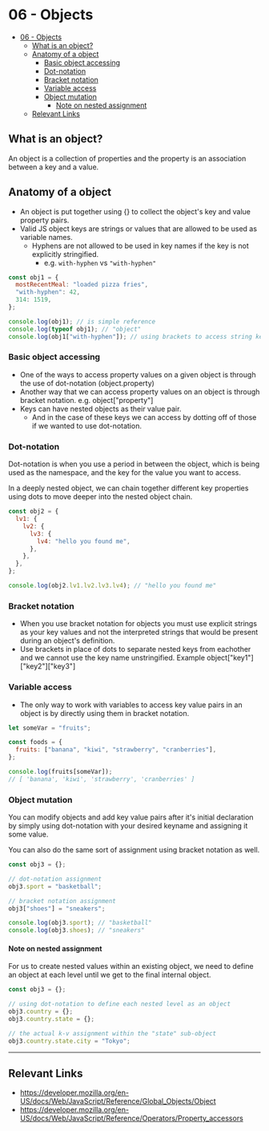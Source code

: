 # 06 - Objects

- [06 - Objects](#06---objects)
  - [What is an object?](#what-is-an-object)
  - [Anatomy of a object](#anatomy-of-a-object)
    - [Basic object accessing](#basic-object-accessing)
    - [Dot-notation](#dot-notation)
    - [Bracket notation](#bracket-notation)
    - [Variable access](#variable-access)
    - [Object mutation](#object-mutation)
      - [Note on nested assignment](#note-on-nested-assignment)
  - [Relevant Links](#relevant-links)

## What is an object?

An object is a collection of properties and the property is an association between a key and a value.

## Anatomy of a object

- An object is put together using {} to collect the object's key and value property pairs.
- Valid JS object keys are strings or values that are allowed to be used as variable names.
  - Hyphens are not allowed to be used in key names if the key is not explicitly stringified.
    - e.g. `with-hyphen` vs `"with-hyphen"`

```js
const obj1 = {
  mostRecentMeal: "loaded pizza fries",
  "with-hyphen": 42,
  314: 1519,
};

console.log(obj1); // is simple reference
console.log(typeof obj1); // "object"
console.log(obj1["with-hyphen"]); // using brackets to access string keys
```

### Basic object accessing

- One of the ways to access property values on a given object is through the use of dot-notation (object.property)
- Another way that we can access property values on an object is through bracket notation. e.g. object["property"]
- Keys can have nested objects as their value pair.
  - And in the case of these keys we can access by dotting off of those if we wanted to use dot-notation.

### Dot-notation

Dot-notation is when you use a period in between the object, which is being used as the namespace, and the key for the value you want to access.

In a deeply nested object, we can chain together different key properties using dots to move deeper into the nested object chain.

```js
const obj2 = {
  lv1: {
    lv2: {
      lv3: {
        lv4: "hello you found me",
      },
    },
  },
};

console.log(obj2.lv1.lv2.lv3.lv4); // "hello you found me"
```

### Bracket notation

- When you use bracket notation for objects you must use explicit strings as your key values and not the interpreted strings that would be present during an object's definition.
- Use brackets in place of dots to separate nested keys from eachother and we cannot use the key name unstringified. Example object["key1"]["key2"]["key3"]

### Variable access

- The only way to work with variables to access key value pairs in an object is by directly using them in bracket notation.

```js
let someVar = "fruits";

const foods = {
  fruits: ["banana", "kiwi", "strawberry", "cranberries"],
};

console.log(fruits[someVar]);
// [ 'banana', 'kiwi', 'strawberry', 'cranberries' ]
```

### Object mutation

You can modify objects and add key value pairs after it's initial declaration by simply using dot-notation with your desired keyname and assigning it some value.

You can also do the same sort of assignment using bracket notation as well.

```js
const obj3 = {};

// dot-notation assignment
obj3.sport = "basketball";

// bracket notation assignment
obj3["shoes"] = "sneakers";

console.log(obj3.sport); // "basketball"
console.log(obj3.shoes); // "sneakers"
```

#### Note on nested assignment

For us to create nested values within an existing object, we need to define an object at each level until we get to the final internal object.

```js
const obj3 = {};

// using dot-notation to define each nested level as an object
obj3.country = {};
obj3.country.state = {};

// the actual k-v assignment within the "state" sub-object
obj3.country.state.city = "Tokyo";
```

---

## Relevant Links

- https://developer.mozilla.org/en-US/docs/Web/JavaScript/Reference/Global_Objects/Object
- https://developer.mozilla.org/en-US/docs/Web/JavaScript/Reference/Operators/Property_accessors
